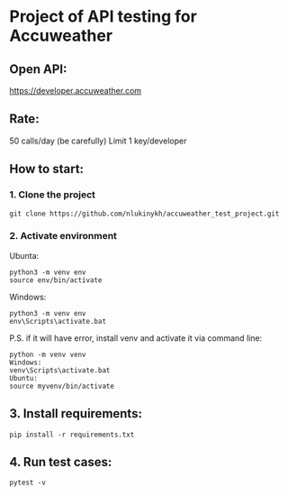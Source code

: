 # Project of API testing for Accuweather

## Open API:
https://developer.accuweather.com

## Rate: 
50 calls/day (be carefully)
Limit 1 key/developer

## How to start:
### 1. Clone the project
```
git clone https://github.com/nlukinykh/accuweather_test_project.git
```

### 2. Activate environment
Ubunta:
```
python3 -m venv env
source env/bin/activate
```
Windows:
```
python3 -m venv env
env\Scripts\activate.bat
```
P.S. if it will have error, install venv and activate it via command line:
```
python -m venv venv
Windows:
venv\Scripts\activate.bat
Ubuntu:
source myvenv/bin/activate
```
## 3. Install requirements:
```
pip install -r requirements.txt
```

## 4. Run test cases:
```
pytest -v
```
